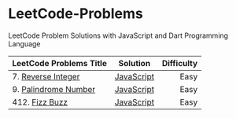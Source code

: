 # LeetCode-Problems
LeetCode Problem Solutions with JavaScript and Dart Programming Language

| LeetCode Problems Title  | Solution | Difficulty  |
| ------------- |:-------------:| -----:|
| 7. [Reverse Integer](https://leetcode.com/problems/reverse-integer) | [JavaScript](https://github.com/DavaEngineer/LeetCode-Problems/blob/master/LeetCode-Problems-Reverse-Integer.md) | Easy |
| 9. [Palindrome Number]() | [JavaScript](https://github.com/DavaEngineer/LeetCode-Problems/blob/master/LeetCode-Problems-Palindrome-Number.md) | Easy |
| 412. [Fizz Buzz](https://leetcode.com/problems/fizz-buzz)| [JavaScript](https://github.com/DavaEngineer/LeetCode-Problems/blob/master/LeetCode-Problems-Fizz-Buzz.md) | Easy |
